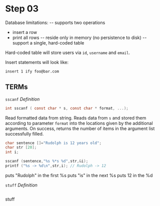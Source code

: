 # Step 03
Database limitations:
-- supports two operations
- insert a row
- print all rows
-- reside only in memory (no persistence to disk)
-- support a single, hard-coded table

Hard-coded table will store users via `id`, `username` and `email`.

Insert statements will look like:
```bash
insert 1 ify foo@bar.com
```

## TERMs
`sscanf`
*Definition*
```c
int sscanf ( const char * s, const char * format, ...);
```
Read formatted data from string.
Reads data from `s` and stored them according to parameter `format` into the locations given by the additional arguments.
On success, returns the number of items in the argument list successfully filled.

```c
char sentence []="Rudolph is 12 years old";
char str [20];
int i;

sscanf (sentence,"%s %*s %d",str,&i);
printf ("%s -> %d\n",str,i); // Rudolph -> 12
```
puts "Rudolph" in the first %s
puts "is" in the next %s
puts 12 in the %d

`stuff`
*Definition*
```c

```
stuff
```c

```

